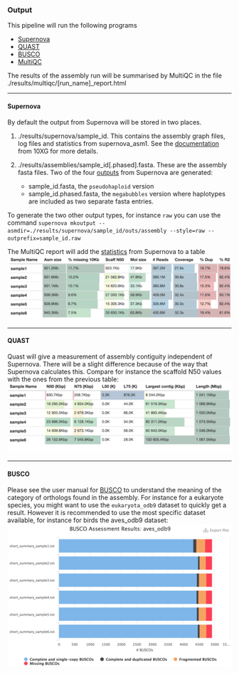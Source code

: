 ### Output

This pipeline will run the following programs

* [Supernova](https://support.10xgenomics.com/de-novo-assembly)
* [QUAST](http://bioinf.spbau.ru/quast)
* [BUSCO](http://busco.ezlab.org/)
* [MultiQC](http://multiqc.info/)

The results of the assembly run will be summarised by MultiQC in the file ./results/multiqc/[run_name]\_report.html

---------

#### Supernova

By default the output from Supernova will be stored in two places.

1. ./results/supernova/sample_id. This contains the assembly graph files, log files and statistics from supernova_asm1. See the [documentation](https://support.10xgenomics.com/de-novo-assembly/software/pipelines/latest/output/overview) from 10XG for more details.

2. ./results/assemblies/sample_id[.phased].fasta. These are the assembly fasta files. Two of the four [outputs](https://support.10xgenomics.com/de-novo-assembly/software/pipelines/latest/output/generating) from Supernova are generated:
    * sample_id.fasta, the `pseudohaploid` version
    * sample_id.phased.fasta, the `megabubbles` version where haplotypes are included as two separate fasta entries.

To generate the two other output types, for instance `raw` you can use the command `supernova mkoutput --asmdir=./results/supernova/sample_id/outs/assembly --style=raw --outprefix=sample_id.raw`

The MultiQC report will add the [statistics](https://support.10xgenomics.com/de-novo-assembly/software/pipelines/latest/output/asm-stats) from Supernova to a table
![supernova_table](images/supernova_table.png)

---------

#### QUAST

Quast will give a measurement of assembly contiguity independent of Supernova. There will be a slight difference because of the way that Supernova calculates this. Compare for instance the scaffold N50 values with the ones from the previous table:
![quast_table](images/quast_table.png)

---------

#### BUSCO

Please see the user manual for [BUSCO](https://busco.ezlab.org/) to understand the meaning of the category of orthologs found in the assembly. For instance for a eukaryote species, you might want to use the `eukaryota_odb9` dataset to quickly get a result. However it is recommended to use the most specific dataset available, for instance for birds the aves_odb9 dataset:
![busco_plot](images/busco_plot.png)
